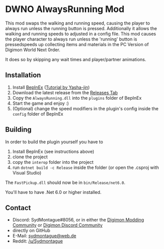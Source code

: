 # DWNO AlwaysRunning Mod

This mod swaps the walking and running speed, causing the player to always run unless the running button is pressed.
Additionally it allows the walking and running speeds to adjusted in a config file.
This mod causes the player character to always run unless the 'running' button is pressedspeeds up collecting items and materials in the PC Version of Digimon World Next 0rder.

It does so by skipping any wait times and player/partner animations.

## Installation

1. Install [BepInEx](https://github.com/BepInEx/BepInEx) ([Tutorial by Yasha-jin](https://github.com/Yasha-jin/DWNOModdingGuides/blob/main/Guides/HowToInstallBepInExForDWNO.md))
2. Download the latest release from the [Releases Tab](https://github.com/SydMontague/DWNO-Mod-AlwaysRunning/releases)
3. Copy the `AlwaysRunning.dll` into the `plugins` folder of BepInEx
4. Start the game and enjoy :)
5. (Optional) change the speed modifiers in the plugin's config inside the `config` folder of BepInEx

## Building

In order to build the plugin yourself you have to

1. Install BepInEx (see instructions above)
2. clone the project
3. copy the `interop` folder into the project
4. run `dotnet build -c Release` inside the folder (or open the .csproj with Visual Studio)

The `FastPickup.dll` should now be in `bin/Release/net6.0`.

You'll have to have .Net 6.0 or higher installed.

## Contact
* Discord: SydMontague#8056, or in either the [Digimon Modding Community](https://discord.gg/cb5AuxU6su) or [Digimon Discord Community](https://discord.gg/0VODO3ww0zghqOCO)
* directly on GitHub
* E-Mail: sydmontague@web.de
* Reddit: [/u/Sydmontague](https://reddit.com/u/sydmontague)